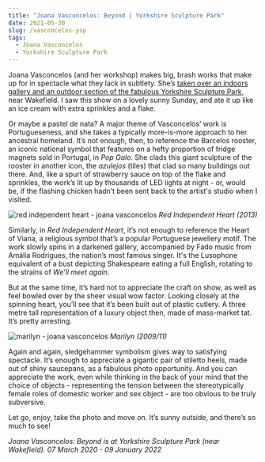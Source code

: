 ```yaml
---
title: "Joana Vasconcelos: Beyond | Yorkshire Sculpture Park"
date: 2021-05-30
slug: /vasconcelos-ysp
tags:
  - Joana Vasconcelos
  - Yorkshire Sculpture Park
---
```


Joana Vasconcelos (and her workshop) makes big, brash works that make up for in spectacle what they lack in subtlety. She’s [taken over an indoors gallery and an outdoor section of the fabulous Yorkshire Sculpture Park](https://ysp.org.uk/exhibitions/joanavasconcelos), near Wakefield. I saw this show on a lovely sunny Sunday, and ate it up like an ice cream with extra sprinkles and a flake.

Or maybe a pastel de nata? A major theme of Vasconcelos’ work is Portugueseness, and she takes a typically more-is-more approach to her ancestral homeland. It’s not enough, then, to reference the Barcelos rooster, an iconic national symbol that features on a hefty proportion of fridge magnets sold in Portugal, in *Pop Galo*. She clads this giant sculpture of the rooster in another icon, the *azulejos* (tiles) that clad so many buildings out there. And, like a spurt of strawberry sauce on top of the flake and sprinkles, the work’s lit up by thousands of LED lights at night - or, would be, if the flashing chicken hadn’t been sent back to the artist's studio when I visited.

![red independent heart - joana vasconcelos](/vasconcelos-ysp-2.png)
*Red Independent Heart (2013)*

Similarly, in *Red Independent Heart*, it’s not enough to reference the Heart of Viana, a religious symbol that’s a popular Portuguese jewellery motif. The work slowly spins in a darkened gallery, accompanied by Fado music from Amália Rodrigues, the nation’s most famous singer. It's the Lusophone equivalent of a bust depicting Shakespeare eating a full English, rotating to the strains of *We’ll meet again*.

But at the same time, it’s hard not to appreciate the craft on show, as well as feel bowled over by the sheer visual wow factor. Looking closely at the spinning heart, you’ll see that it’s been built out of plastic cutlery. A three metre tall representation of a luxury object then, made of mass-market tat. It’s pretty arresting.

![marilyn - joana vasconcelos](/vasconcelos-ysp-1.png)
*Marilyn (2009/11)*

Again and again, sledgehammer symbolism gives way to satisfying spectacle. It’s enough to appreciate a gigantic pair of stiletto heels, made out of shiny saucepans, as a fabulous photo opportunity. And you can appreciate the work, even while thinking in the back of your mind that the choice of objects - representing the tension between the stereotypically female roles of domestic worker and sex object - are too obvious to be truly subversive.

Let go, enjoy, take the photo and move on. It’s sunny outside, and there’s so much to see!

*Joana Vasconcelos: Beyond is at Yorkshire Sculpture Park (near Wakefield). 07 March 2020 - 09 January 2022*
